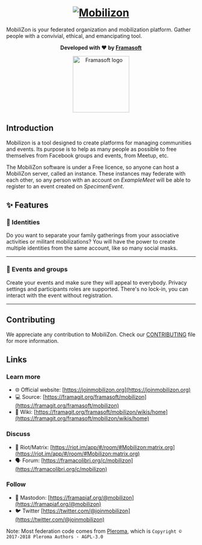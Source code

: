 <h1 align="center">
  <a href="https://joinmobilizon.org">
    <img src="https://lutim.cpy.re/qVYC86G9.png" alt="Mobilizon">
  </a>
</h1>

MobiliZon is your federated organization and mobilization platform. Gather people with a convivial, ethical, and emancipating tool.

<p align="center">
  <strong>Developed with ♥ by <a href="https://framasoft.org">Framasoft</a></strong>
</p>

<p align="center">
  <a href="https://framasoft.org">
    <img width="150px" src="https://lutim.cpy.re/Prd3ci7G.png" alt="Framasoft logo"/>
  </a>
</p>

## Introduction

Mobilizon is a tool designed to create platforms for managing communities and events. Its purpose is to help as many people as possible to free themselves from Facebook groups and events, from Meetup, etc.

The MobiliZon software is under a Free licence, so anyone can host a MobiliZon server, called an instance. These instances may federate with each other, so any person with an account on *ExampleMeet* will be able to register to an event created on *SpecimenEvent*.

## ✨ Features

### 👤 Identities

Do you want to separate your family gatherings from your associative activities or militant mobilizations?
You will have the power to create multiple identities from the same account, like so many social masks.

---

### 📅 Events and groups

Create your events and make sure they will appeal to everybody. 
Privacy settings and participants roles are supported.
There's no lock-in, you can interact with the event without registration.

---

## Contributing

We appreciate any contribution to MobiliZon. Check our [CONTRIBUTING](CONTRIBUTING.md) file for more information.

## Links

### Learn more
  * 🌐 Official website: [https://joinmobilizon.org](https://joinmobilizon.org)
  * 💻 Source: [https://framagit.org/framasoft/mobilizon](https://framagit.org/framasoft/mobilizon)
  * 📝 Wiki: [https://framagit.org/framasoft/mobilizon/wikis/home](https://framagit.org/framasoft/mobilizon/wikis/home)
  
### Discuss
  * 💬 Riot/Matrix: [https://riot.im/app/#/room/#Mobilizon:matrix.org](https://riot.im/app/#/room/#Mobilizon:matrix.org)
  * 🗣️ Forum: [https://framacolibri.org/c/mobilizon](https://framacolibri.org/c/mobilizon)

### Follow
  * 🐘 Mastodon: [https://framapiaf.org/@mobilizon](https://framapiaf.org/@mobilizon)
  * 🐦 Twitter [https://twitter.com/@joinmobilizon](https://twitter.com/@joinmobilizon)
  
Note: Most federation code comes from [Pleroma](https://pleroma.social), which is `Copyright © 2017-2018 Pleroma Authors - AGPL-3.0`
